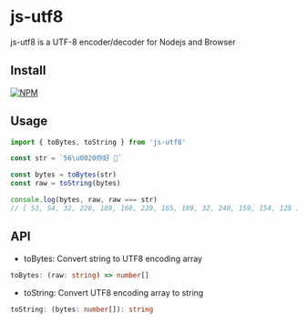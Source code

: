 # js-utf8

js-utf8 is a UTF-8 encoder/decoder for Nodejs and Browser

## Install

[![NPM](https://nodei.co/npm/js-utf8.png?downloads=true&downloadRank=true&stars=true)](https://nodei.co/npm/js-utf8/)

## Usage

```js
import { toBytes, toString } from 'js-utf8'

const str = `56\u0020你好 🚀`

const bytes = toBytes(str)
const raw = toString(bytes)

console.log(bytes, raw, raw === str)
// [ 53, 54, 32, 228, 189, 160, 229, 165, 189, 32, 240, 159, 154, 128 ] '56 你好 🚀' true
```

## API

- toBytes: Convert string to UTF8 encoding array

```ts
toBytes: (raw: string) => number[]
```

- toString: Convert UTF8 encoding array to string

```ts
toString: (bytes: number[]): string
```
